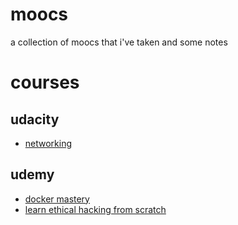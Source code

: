 # moocs

a collection of moocs that i've taken and some notes

# courses

## udacity
- [networking](https://classroom.udacity.com/courses/ud256)

## udemy
- [docker mastery](https://www.udemy.com/docker-mastery/learn/v4/)
- [learn ethical hacking from scratch](https://www.udemy.com/learn-ethical-hacking-from-scratch/learn/v4/overview)
